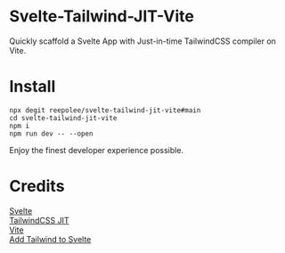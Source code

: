# Svelte-Tailwind-JIT-Vite

Quickly scaffold a Svelte App with Just-in-time TailwindCSS compiler on Vite.

# Install

```
npx degit reepolee/svelte-tailwind-jit-vite#main
cd svelte-tailwind-jit-vite
npm i
npm run dev -- --open
```

Enjoy the finest developer experience possible.

# Credits

[Svelte](https://www.svelte.dev)  
[TailwindCSS JIT](https://github.com/tailwindlabs/tailwindcss-jit)  
[Vite](https://www.vitejs.dev)  
[Add Tailwind to Svelte](https://github.com/svelte-add/tailwindcss)


